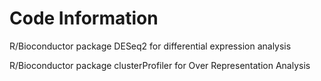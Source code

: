 # Code Information
R/Bioconductor package DESeq2 for differential expression analysis 

R/Bioconductor package clusterProfiler for Over Representation Analysis 
